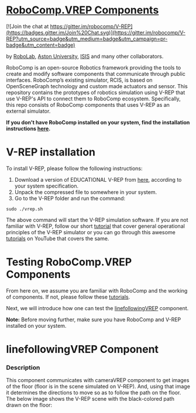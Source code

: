 [RoboComp.VREP Components](http://robocomp.org)
===============================

[![Join the chat at https://gitter.im/robocomp/V-REP](https://badges.gitter.im/Join%20Chat.svg)](https://gitter.im/robocomp/V-REP?utm_source=badge&utm_medium=badge&utm_campaign=pr-badge&utm_content=badge)

by [RoboLab](http://robolab.unex.es), [Aston University](https://www2.aston.ac.uk/eas), [ISIS](http://www.grupoisis.uma.es/index.php?option=com_jresearch&view=staff&Itemid=3&lang=es) and many other collaborators.

RoboComp is an open-source Robotics framework providing the tools to create and modify software components that communicate through public interfaces. RoboComp’s existing simulator, RCIS, is based on OpenSceneGraph technology and custom made actuators and sensor. This repository contains the prototypes of robotics simulation using V-REP that use V-REP's API to connect them to RoboComp ecosystem. Specifically, this repo consists of RoboComp components that uses V-REP as an external simulator.

**If you don't have RoboComp installed on your system, find the installation instructions [here](https://github.com/robocomp/robocomp).**


# V-REP installation

To install V-REP, please follow the following instructions:

1. Download a version of EDUCATIONAL V-REP from [here](http://www.coppeliarobotics.com/downloads.html), according to your system specification. 
2. Unpack the compressed file to somewhere in your system. 
3. Go to the V-REP folder and run the command:
```
sudo ./vrep.sh
```

The above command will start the V-REP simulation software.
If you are not familiar with V-REP, follow our short [tutorial](https://github.com/robocomp/V-REP/blob/master/tutorial/V-REP_API.md) that cover general operational principles of the V-REP simulator or you can go through this awesome [tutorials](https://www.youtube.com/playlist?list=PL38P7Q24q4XA7c0uNj0kO4or-bKhFYdIg) on YouTube that covers the same.


# Testing RoboComp.VREP Components

From here on, we assume you are familiar with RoboComp and the working of components. If not, please follow these [tutorials](https://github.com/robocomp/robocomp/blob/stable/doc/README.md).

Next, we will introduce how one can test the [linefollowingVREP](https://github.com/robocomp/V-REP/tree/master/components/linefollowingVREP) component.

**Note:**  Before moving further, make sure you have RoboComp and V-REP installed on your system.

# linefollowingVREP Component

### Description

This component communicates with cameraVREP component to get images of the floor (floor is in the scene simulated on V-REP). And, using that image it determines the directions to move so as to follow the path on the floor. The below image shows the V-REP scene with the black-colored path drawn on the floor:

